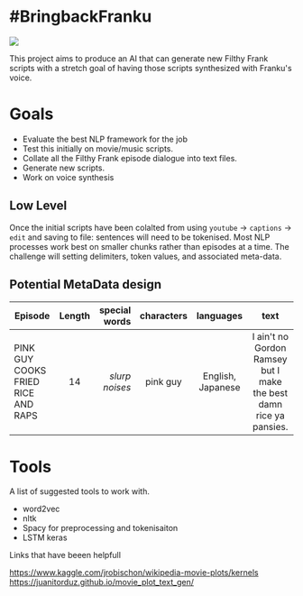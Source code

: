 # #BringbackFranku  

  
![](https://i.ytimg.com/vi/lHzMKHrqXSc/maxresdefault.jpg)  
  
This project aims to produce an AI that can generate new Filthy Frank scripts with a stretch goal of having those scripts synthesized with Franku's voice.  

   
# Goals  

- Evaluate the best NLP framework for the job 
- Test this initially on movie/music scripts. 
- Collate all the Filthy Frank episode dialogue into text files.  
- Generate new scripts.  
- Work on voice synthesis 

## Low Level   
  
Once the initial scripts have been colalted from using `youtube` -> `captions` -> `edit` and saving to file: sentences will need to be tokenised. Most NLP processes work best on smaller chunks rather than episodes at a time. The challenge will setting delimiters, token values, and associated meta-data.  

## Potential MetaData design   

| Episode        | Length           | special words  | characters | languages   | text  |
| ------------- |:-------------:| -----:|:-------------:|:-------------:|:-------------:|
| PINK GUY COOKS FRIED RICE AND RAPS   | 14      | *slurp noises*     |   pink guy  |  English, Japanese  |    I ain't no Gordon Ramsey but I make the best damn rice ya pansies. | 

 

# Tools 
  
A list of suggested tools to work with.  
  
- word2vec
- nltk
- Spacy for preprocessing and tokenisaiton
- LSTM keras 


Links that have beeen helpfull  

https://www.kaggle.com/jrobischon/wikipedia-movie-plots/kernels    
https://juanitorduz.github.io/movie_plot_text_gen/   
